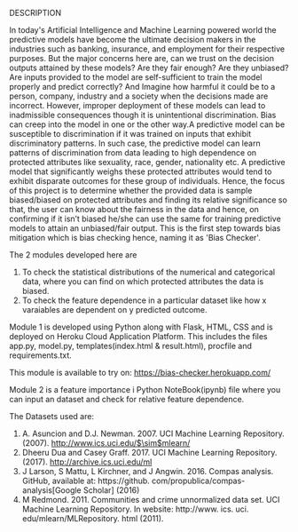 DESCRIPTION 

In today's Artificial Intelligence and Machine Learning powered world the predictive models have become the ultimate decision makers in the industries such as banking, insurance, and employment for their respective purposes. 
But the major concerns here are, can we trust on the decision outputs attained by these models? Are they fair enough? Are they unbiased? Are inputs provided to the model are self-sufficient to train the model properly and predict correctly? And Imagine how harmful it could be to a person, company, industry and a society when the decisions made are incorrect. However, improper deployment of these models can lead to inadmissible consequences though it is unintentional discrimination.
Bias can creep into the model in one or the other way.A predictive model can be susceptible to discrimination if it was trained on inputs that exhibit discriminatory patterns. In such case, the predictive model can learn patterns of discrimination from data leading to high dependence on protected attributes like sexuality, race, gender, nationality etc. A predictive model that significantly weighs these protected attributes would tend to exhibit disparate outcomes for these group of individuals. 
Hence, the focus of this project is to determine whether the provided data is sample biased/biased on protected attributes and finding its relative significance so that, the user can know about the fairness in the data and hence, on confirming if it isn’t biased he/she can use the same for training predictive models to attain an unbiased/fair output. This is the first step towards bias mitigation which is bias checking hence, naming it as 'Bias Checker'.

The 2 modules developed here are 
1. To check the statistical distributions of the numerical and categorical data, where you can find on which protected attributes the data is biased.
2. To check the feature dependence in a particular dataset like how x varaiables are dependent on y predicted outcome.

Module 1 is developed using Python along with  Flask, HTML, CSS and is deployed on Heroku Cloud Application Platform.
This includes the files app.py, model.py, templates(index.html & result.html), procfile and requirements.txt.

This module is available to try on: https://bias-checker.herokuapp.com/

Module 2 is a feature importance i Python NoteBook(ipynb) file where you can input an dataset and check for relative feature dependence.


The Datasets used are:

1. A. Asuncion and D.J. Newman. 2007. UCI Machine Learning Repository. (2007). http://www.ics.uci.edu/$\sim$mlearn/
2. Dheeru Dua and Casey Graff. 2017. UCI Machine Learning Repository. (2017). http://archive.ics.uci.edu/ml
3. J Larson, S Mattu, L Kirchner, and J Angwin. 2016. Compas analysis. GitHub, available at: https://github.
com/propublica/compas-analysis[Google Scholar] (2016)
4. M Redmond. 2011. Communities and crime unnormalized data set. UCI Machine Learning Repository. In website:
http://www. ics. uci. edu/mlearn/MLRepository. html (2011).

